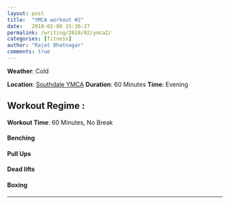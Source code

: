 ```yaml
---
layout: post
title:  "YMCA workout #2"
date:   2018-02-08 15:36:27
permalink: /writing/2018/02/ymca2/
categories: [fitness]
author: "Rajat Bhatnagar"
comments: true
---
```


**Weather**: Cold

**Location**: [Southdale YMCA](https://www.ymcamn.org/locations/southdale_ymca)
**Duration**: 60 Minutes
**Time**: Evening

Workout Regime :
-------------
**Workout Time**: 60 Minutes, No Break

#### **Benching**
#### **Pull Ups**
#### **Dead lifts**
#### **Boxing**

----------



































































































